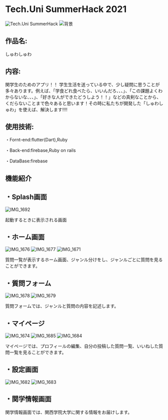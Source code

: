 # Tech.Uni SummerHack 2021 

![Tech.Uni SummerHack](https://user-images.githubusercontent.com/63713624/126744501-639e7f32-0ed9-48ff-91e1-2fdee17d7830.jpg)
![背景](https://user-images.githubusercontent.com/75286616/132077066-ee15f783-2aea-40cc-9275-fbdedd93714e.png)



## 作品名: 
しゅわしゅわ

## 内容: 
関学生のためのアプリ！！ 学生生活を送っている中で、少し疑問に思うことが多々あります。例えば、「学食どれ食べたら、いいんだろ、、、」、「この課題よくわからないな、、、」、「好きな人ができたどうしよう！！」などの真剣なことから、くだらないことまで色々あると思います！その時に私たちが開発した「しゅわしゅわ」を使えば、解決します!!!!

## 使用技術: 
・Fornt-end:flutter(Dart),Ruby

・Back-end:firebase,Ruby on rails

・DataBase:firebase

## 機能紹介

<h2>・Splash画面</h2>

![IMG_1692](https://user-images.githubusercontent.com/75286616/132076235-085e7318-3c0f-4aed-883e-1819dfe8e2c5.PNG)

起動するときに表示される画面

<h2>・ホーム画面</h2>

![IMG_1676](https://user-images.githubusercontent.com/75286616/132076317-7c258a1f-8262-433e-bfae-faf42c070e99.PNG)
![IMG_1677](https://user-images.githubusercontent.com/75286616/132076852-51e0547a-8614-4435-bcfa-0a73c255a7cc.PNG)
![IMG_1671](https://user-images.githubusercontent.com/75286616/132076896-e2681701-94cd-4ed2-8445-b8660214cf6f.PNG)

質問一覧が表示するホーム画面、ジャンル分けをし、ジャンルごとに質問を見ることができます。

<h2>・質問フォーム</h2>

![IMG_1678](https://user-images.githubusercontent.com/75286616/132076833-6fcf5759-4304-415b-ac9c-d6b15c8ce8fb.PNG)
![IMG_1679](https://user-images.githubusercontent.com/75286616/132076500-3f6b2df3-c37d-4bc5-90c3-ef6421b20d72.PNG)

質問フォームでは、ジャンルと質問の内容を記述します。

<h2>・マイページ</h2>

![IMG_1674](https://user-images.githubusercontent.com/75286616/132076607-a67e0641-75ae-4c6e-8f1c-8692a24a449c.PNG)
![IMG_1685](https://user-images.githubusercontent.com/75286616/132076738-aab56b78-5886-4814-9f33-a37cf1ec2a61.PNG)
![IMG_1684](https://user-images.githubusercontent.com/75286616/132076810-b02bb4be-95d2-40fe-99d1-50adc997958f.PNG)

マイページでは、プロフィールの編集、自分の投稿した質問一覧、いいねした質問一覧を見ることができます。

<h2>・設定画面</h2>


![IMG_1682](https://user-images.githubusercontent.com/75286616/132076933-fea38688-1a35-4f7f-ba6c-eb86f41a43c1.PNG)
![IMG_1683](https://user-images.githubusercontent.com/75286616/132076945-1958ca9a-2806-4a79-92be-68013adda4cc.PNG)

<h2>・関学情報画面</h2>


関学情報画面では、関西学院大学に関する情報をお届けします。
